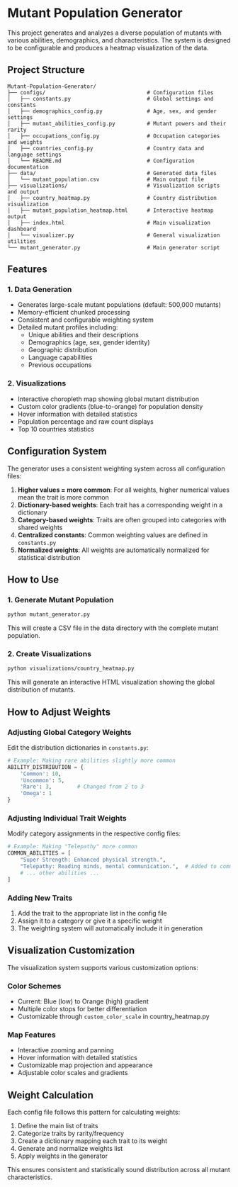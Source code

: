 # Mutant Population Generator

This project generates and analyzes a diverse population of mutants with various abilities, demographics, and characteristics. The system is designed to be configurable and produces a heatmap visualization of the data.

## Project Structure

```
Mutant-Population-Generator/
├── configs/                                # Configuration files
│   ├── constants.py                        # Global settings and constants
│   ├── demographics_config.py              # Age, sex, and gender settings
│   ├── mutant_abilities_config.py          # Mutant powers and their rarity
│   ├── occupations_config.py               # Occupation categories and weights
│   ├── countries_config.py                 # Country data and language settings
│   └── README.md                           # Configuration documentation
├── data/                                   # Generated data files
│   └── mutant_population.csv               # Main output file
├── visualizations/                         # Visualization scripts and output
│   ├── country_heatmap.py                  # Country distribution visualization
│   ├── mutant_population_heatmap.html      # Interactive heatmap output
│   ├── index.html                          # Main visualization dashboard
│   └── visualizer.py                       # General visualization utilities
└── mutant_generator.py                     # Main generator script
```

## Features

### 1. Data Generation
- Generates large-scale mutant populations (default: 500,000 mutants)
- Memory-efficient chunked processing
- Consistent and configurable weighting system
- Detailed mutant profiles including:
  - Unique abilities and their descriptions
  - Demographics (age, sex, gender identity)
  - Geographic distribution
  - Language capabilities
  - Previous occupations

### 2. Visualizations
- Interactive choropleth map showing global mutant distribution
- Custom color gradients (blue-to-orange) for population density
- Hover information with detailed statistics
- Population percentage and raw count displays
- Top 10 countries statistics

## Configuration System

The generator uses a consistent weighting system across all configuration files:

1. **Higher values = more common**: For all weights, higher numerical values mean the trait is more common
2. **Dictionary-based weights**: Each trait has a corresponding weight in a dictionary
3. **Category-based weights**: Traits are often grouped into categories with shared weights
4. **Centralized constants**: Common weighting values are defined in `constants.py`
5. **Normalized weights**: All weights are automatically normalized for statistical distribution

## How to Use

### 1. Generate Mutant Population
```bash
python mutant_generator.py
```
This will create a CSV file in the data directory with the complete mutant population.

### 2. Create Visualizations
```bash
python visualizations/country_heatmap.py
```
This will generate an interactive HTML visualization showing the global distribution of mutants.

## How to Adjust Weights

### Adjusting Global Category Weights
Edit the distribution dictionaries in `constants.py`:

```python
# Example: Making rare abilities slightly more common
ABILITY_DISTRIBUTION = {
    'Common': 10,     
    'Uncommon': 5,    
    'Rare': 3,        # Changed from 2 to 3
    'Omega': 1        
}
```

### Adjusting Individual Trait Weights
Modify category assignments in the respective config files:

```python
# Example: Making "Telepathy" more common
COMMON_ABILITIES = [
    "Super Strength: Enhanced physical strength.",
    "Telepathy: Reading minds, mental communication.",  # Added to common abilities
    # ... other abilities ...
]
```

### Adding New Traits
1. Add the trait to the appropriate list in the config file
2. Assign it to a category or give it a specific weight
3. The weighting system will automatically include it in generation

## Visualization Customization

The visualization system supports various customization options:

### Color Schemes
- Current: Blue (low) to Orange (high) gradient
- Multiple color stops for better differentiation
- Customizable through `custom_color_scale` in country_heatmap.py

### Map Features
- Interactive zooming and panning
- Hover information with detailed statistics
- Customizable map projection and appearance
- Adjustable color scales and gradients

## Weight Calculation

Each config file follows this pattern for calculating weights:

1. Define the main list of traits
2. Categorize traits by rarity/frequency
3. Create a dictionary mapping each trait to its weight
4. Generate and normalize weights list
5. Apply weights in the generator

This ensures consistent and statistically sound distribution across all mutant characteristics. 